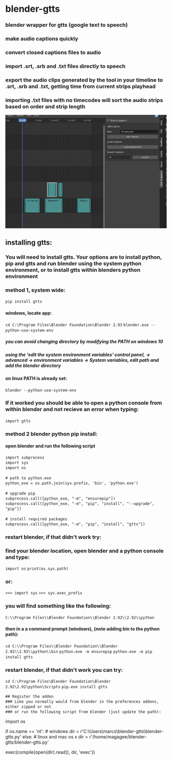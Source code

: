 # blender-gtts
### blender wrapper for gtts (google text to speech)
### make audio captions quickly
### convert closed captions files to audio
### import .srt, .srb and .txt files directly to speech
### export the audio clips generated by the tool in your timeline to .srt, .srb and .txt, getting time from current strips playhead
### importing .txt files with no timecodes will sort the audio strips based on order and strip length

![alt text](https://github.com/technisculpt/blender-gtts/blob/main/preview.png)

## installing gtts:

### You will need to install gtts. Your options are to install python, pip and gtts and run blender using the system python environment, or to install gtts within blenders python environment

### method 1, system wide:
`pip install gtts`
#### windows, locate app:
`cd C:\Program Files\Blender Foundation\Blender 2.93`
`blender.exe --python-use-system-env`
##### you can avoid changing directory by modifying the PATH on windows 10
##### using the 'edit the system environment variables' control panel, -> advanced -> environment variables -> System variables, edit path and add the blender directory
#####

#### on linux PATH is already set:
`blender --python-use-system-env`

### If it worked you should be able to open a python console from within blender and not recieve an error when typing:
`import gtts`

### method 2 blender python pip install:
#### open blender and run the following script
```
import subprocess
import sys
import os
 
# path to python.exe
python_exe = os.path.join(sys.prefix, 'bin', 'python.exe')
 
# upgrade pip
subprocess.call([python_exe, "-m", "ensurepip"])
subprocess.call([python_exe, "-m", "pip", "install", "--upgrade", "pip"])
 
# install required packages
subprocess.call([python_exe, "-m", "pip", "install", "gtts"])
```

### restart blender, if that didn't work try:
### find your blender location, open blender and a python console and type:
`import os`
`print(os.sys.path)`
### or:
`>>> import sys`
`>>> sys.exec_prefix`
### you will find something like the following:
`C:\\Program Files\\Blender Foundation\\Blender 2.92\\2.92\\python`

#### then in a a command prompt (windows), (note adding bin to the python path):
`cd C:\\Program Files\\Blender Foundation\\Blender 2.92\\2.92\\python\\bin`
`python.exe -m ensurepip`
`python.exe -m pip install gtts`

### restart blender, if that didn't work you can try:
`cd C:\Program Files\Blender Foundation\Blender 2.92\2.92\python\Scripts`
`pip.exe install gtts`

```
## Register the addon
### Like you normally would from blender in the preferences addons, either zipped or not
### or run the following script from blender (just update the path):

```
import os

if os.name == 'nt': # windows
    dir = r'C:\\Users\marco\blender-gtts\blender-gtts.py'
else: # linux and mac os x
    dir = r'/home/magagee/blender-gtts/blender-gtts.py'

exec(compile(open(dir).read(), dir, 'exec'))
```
